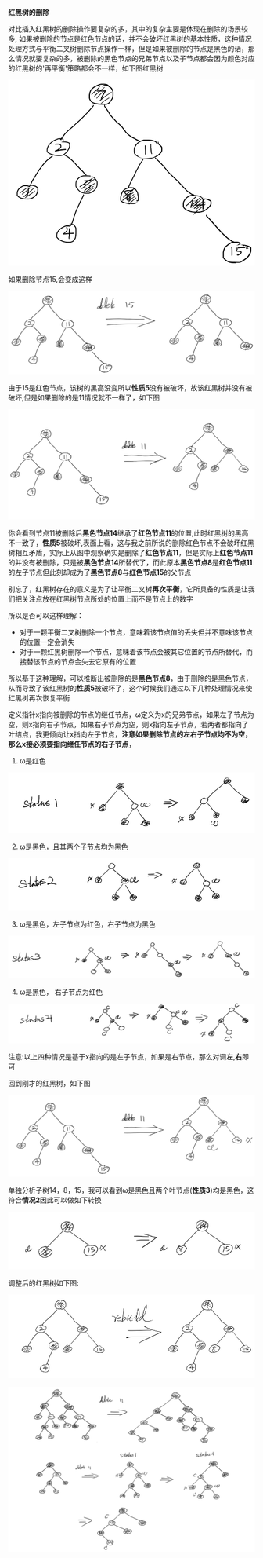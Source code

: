 **红黑树的删除**

对比插入红黑树的删除操作要复杂的多，其中的复杂主要是体现在删除的场景较多, 如果被删除的节点是红色节点的话，并不会破坏红黑树的基本性质，这种情况处理方式与平衡二叉树删除节点操作一样，但是如果被删除的节点是黑色的话，那么情况就要复杂的多，被删除的黑色节点的兄弟节点以及子节点都会因为颜色对应的红黑树的'再平衡'策略都会不一样，如下图红黑树

![image.png](/.attachments/image-8f221e19-6cd5-4709-a499-d0214f64dad6.png)

如果删除节点15,会变成这样

![image.png](/.attachments/image-fe36c830-0ebf-4ba2-b843-6702dc3b21cf.png)

由于15是红色节点，该树的黑高没变所以**性质5**没有被破坏，故该红黑树并没有被破坏,但是如果删除的是11情况就不一样了，如下图

![image.png](/.attachments/image-11ff66c8-2bb7-4462-afca-4aaaaad8e5c6.png)

你会看到节点11被删除后**黑色节点14**继承了**红色节点11**的位置,此时红黑树的黑高不一致了，**性质5**被破坏,表面上看，这与我之前所说的删除红色节点不会破坏红黑树相互矛盾，实际上从图中观察确实是删除了**红色节点11**，但是实际上**红色节点11**的并没有被删除，只是被**黑色节点14**所替代了，而此原本**黑色节点8**是**红色节点11**的左子节点但此刻却成为了**黑色节点8**与**红色节点15**的父节点

别忘了，红黑树存在的意义是为了让平衡二叉树**再次平衡**，它所具备的性质是让我们把关注点放在红黑树节点所处的位置上而不是节点上的数字

所以是否可以这样理解：

- 对于一颗平衡二叉树删除一个节点，意味着该节点值的丢失但并不意味该节点的位置一定会消失
- 对于一颗红黑树删除一个节点，意味着该节点会被其它位置的节点所替代，而接替该节点的节点会失去它原有的位置

所以基于这种理解，可以推断出被删除的是**黑色节点8**，由于删除的是黑色节点，从而导致了该红黑树的**性质5**被破坏了，这个时候我们通过以下几种处理情况来使红黑树再次恢复平衡

定义指针x指向被删除的节点的继任节点，ω定义为x的兄弟节点，如果左子节点为空，则x指向右子节点，如果右子节点为空，则x指向左子节点，若两者都指向了叶结点，我更倾向让x指向左子节点，**注意如果删除节点的左右子节点均不为空，那么x接必须要指向继任节点的右子节点**，

1. ω是红色

![image.png](/.attachments/image-b480a86e-a5bf-4967-aec5-78c38998f3fc.png)

2. ω是黑色，且其两个子节点均为黑色

![image.png](/.attachments/image-ba9dfd42-3eed-4fe2-9654-5d6ce3419d46.png)

3. ω是黑色，左子节点为红色，右子节点为黑色

![image.png](/.attachments/image-0689e487-0139-45e7-a495-9b0ea166d9ac.png)

4. ω是黑色， 右子节点为红色

![image.png](/.attachments/image-e0f960df-406a-46ac-a90e-faaa495fc0c5.png)

注意:以上四种情况是基于x指向的是左子节点，如果是右节点，那么对调**左**,**右**即可

回到刚才的红黑树，如下图

![image.png](/.attachments/image-326cbd71-4a14-4a20-92a1-6b0e43e92248.png)

单独分析子树14，8，15，我可以看到ω是黑色且两个叶节点(**性质3**)均是黑色，这符合**情况2**因此可以做如下转换

![image.png](/.attachments/image-10131ab4-a464-4b8f-9758-241c32addea1.png)

调整后的红黑树如下图:

![image.png](/.attachments/image-26e807bf-aa7f-4168-b854-5f80777f23fa.png)

![image.png](/.attachments/image-029e9a56-587a-40d8-bcef-f501ce69aa95.png)